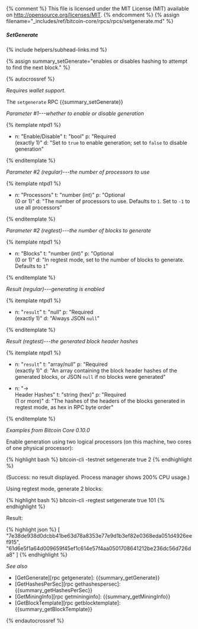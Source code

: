 {% comment %}
This file is licensed under the MIT License (MIT) available on
http://opensource.org/licenses/MIT.
{% endcomment %}
{% assign filename="_includes/ref/bitcoin-core/rpcs/rpcs/setgenerate.md" %}

##### SetGenerate
{% include helpers/subhead-links.md %}

{% assign summary_setGenerate="enables or disables hashing to attempt to find the next block." %}

{% autocrossref %}

*Requires wallet support.*

The `setgenerate` RPC {{summary_setGenerate}}

*Parameter #1---whether to enable or disable generation*

{% itemplate ntpd1 %}
- n: "Enable/Disable"
  t: "bool"
  p: "Required<br>(exactly 1)"
  d: "Set to `true` to enable generation; set to `false` to disable generation"

{% enditemplate %}

*Parameter #2 (regular)---the number of processors to use*

{% itemplate ntpd1 %}
- n: "Processors"
  t: "number (int)"
  p: "Optional<br>(0 or 1)"
  d: "The number of processors to use.  Defaults to `1`.  Set to `-1` to use all processors"

{% enditemplate %}

*Parameter #2 (regtest)---the number of blocks to generate*

{% itemplate ntpd1 %}
- n: "Blocks"
  t: "number (int)"
  p: "Optional<br>(0 or 1)"
  d: "In regtest mode, set to the number of blocks to generate.  Defaults to `1`"

{% enditemplate %}

*Result (regular)---generating is enabled*

{% itemplate ntpd1 %}
- n: "`result`"
  t: "null"
  p: "Required<br>(exactly 1)"
  d: "Always JSON `null`"

{% enditemplate %}

*Result (regtest)---the generated block header hashes*

{% itemplate ntpd1 %}
- n: "`result`"
  t: "array/null"
  p: "Required<br>(exactly 1)"
  d: "An array containing the block header hashes of the generated blocks, or JSON `null` if no blocks were generated"

- n: "→<br>Header Hashes"
  t: "string (hex)"
  p: "Required<br>(1 or more)"
  d: "The hashes of the headers of the blocks generated in regtest mode, as hex in RPC byte order"

{% enditemplate %}

*Examples from Bitcoin Core 0.10.0*

Enable generation using two logical processors (on this machine, two
cores of one physical processor):

{% highlight bash %}
bitcoin-cli -testnet setgenerate true 2
{% endhighlight %}

(Success: no result displayed.  Process manager shows 200% CPU usage.)

Using regtest mode, generate 2 blocks:

{% highlight bash %}
bitcoin-cli -regtest setgenerate true 101
{% endhighlight %}

Result:

{% highlight json %}
[
    "7e38de938d0dcbb41be63d78a8353e77e9d1b3ef82e0368eda051d4926eef915",
    "61d6e5f1a64d009659f45ef1c614e57f4aa0501708641212be236dc56d726da8"
]
{% endhighlight %}

*See also*

* [GetGenerate][rpc getgenerate]: {{summary_getGenerate}}
* [GetHashesPerSec][rpc gethashespersec]: {{summary_getHashesPerSec}}
* [GetMiningInfo][rpc getmininginfo]: {{summary_getMiningInfo}}
* [GetBlockTemplate][rpc getblocktemplate]: {{summary_getBlockTemplate}}

{% endautocrossref %}
